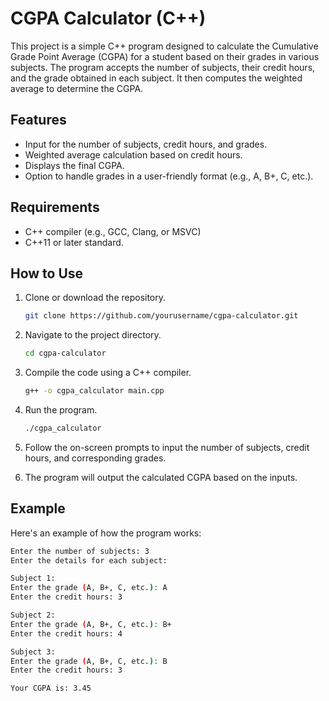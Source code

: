 # CGPA Calculator (C++)

This project is a simple C++ program designed to calculate the Cumulative Grade Point Average (CGPA) for a student based on their grades in various subjects. The program accepts the number of subjects, their credit hours, and the grade obtained in each subject. It then computes the weighted average to determine the CGPA.

## Features

- Input for the number of subjects, credit hours, and grades.
- Weighted average calculation based on credit hours.
- Displays the final CGPA.
- Option to handle grades in a user-friendly format (e.g., A, B+, C, etc.).

## Requirements

- C++ compiler (e.g., GCC, Clang, or MSVC)
- C++11 or later standard.

## How to Use

1. Clone or download the repository.

    ```bash
    git clone https://github.com/yourusername/cgpa-calculator.git
    ```

2. Navigate to the project directory.

    ```bash
    cd cgpa-calculator
    ```

3. Compile the code using a C++ compiler.

    ```bash
    g++ -o cgpa_calculator main.cpp
    ```

4. Run the program.

    ```bash
    ./cgpa_calculator
    ```

5. Follow the on-screen prompts to input the number of subjects, credit hours, and corresponding grades.

6. The program will output the calculated CGPA based on the inputs.

## Example

Here's an example of how the program works:

```bash
Enter the number of subjects: 3
Enter the details for each subject:

Subject 1:
Enter the grade (A, B+, C, etc.): A
Enter the credit hours: 3

Subject 2:
Enter the grade (A, B+, C, etc.): B+
Enter the credit hours: 4

Subject 3:
Enter the grade (A, B+, C, etc.): B
Enter the credit hours: 3

Your CGPA is: 3.45
